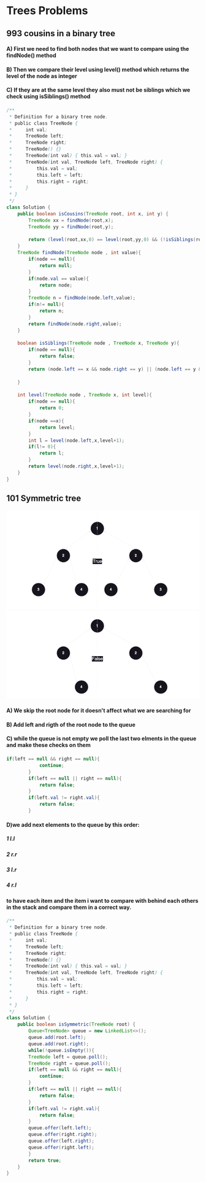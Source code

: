# Trees Problems
## 993 cousins in a binary tree
#### A) First we need to find both nodes that we want to compare using the findNode() method
#### B) Then we compare their level using level() method which returns the level of the node as integer
#### C) If they are at the same level they also must not be siblings which we check using isSiblings() method
```java
/**
 * Definition for a binary tree node.
 * public class TreeNode {
 *     int val;
 *     TreeNode left;
 *     TreeNode right;
 *     TreeNode() {}
 *     TreeNode(int val) { this.val = val; }
 *     TreeNode(int val, TreeNode left, TreeNode right) {
 *         this.val = val;
 *         this.left = left;
 *         this.right = right;
 *     }
 * }
 */
class Solution {
    public boolean isCousins(TreeNode root, int x, int y) {
        TreeNode xx = findNode(root,x);
        TreeNode yy = findNode(root,y);

        return (level(root,xx,0) == level(root,yy,0) && (!isSiblings(root,xx,yy)));
    }
    TreeNode findNode(TreeNode node , int value){
        if(node == null){
            return null;
        }
        if(node.val == value){
            return node;
        }
        TreeNode n = findNode(node.left,value);
        if(n!= null){
            return n;
        }
        return findNode(node.right,value);
    }

    boolean isSiblings(TreeNode node , TreeNode x, TreeNode y){
        if(node == null){
            return false;
        }
        return (node.left == x && node.right == y) || (node.left == y && node.right == x) || isSiblings(node.left,x,y) ||  isSiblings(node.right,x,y);
    
    }

    int level(TreeNode node , TreeNode x, int level){
        if(node == null){
            return 0;
        }
        if(node ==x){
            return level;
        }
        int l = level(node.left,x,level+1);
        if(l!= 0){
            return l;
        }
        return level(node.right,x,level+1);
    }
}
```

## 101 Symmetric tree

![Example](../../assets/trees_questions.png)
#### A) We skip the root node for it doesn't affect what we are searching for
#### B) Add left and rigth of the root node to the queue
#### C) while the queue is not empty we poll the last two elments in the queue and make these checks on them 
```java
if(left == null && right == null){
            continue;
        }
        if(left == null || right == null){
            return false;
        }
        if(left.val != right.val){
            return false;
        }
```
#### D)we add next elements to the queue by this order:
##### 1 l.l
##### 2 r.r
##### 3 l.r
##### 4 r.l
#### to have each item and the item i want to compare with behind each others in the stack and compare them in a correct way.
```java
/**
 * Definition for a binary tree node. 
 * public class TreeNode {
 *     int val;
 *     TreeNode left;
 *     TreeNode right;
 *     TreeNode() {}
 *     TreeNode(int val) { this.val = val; }
 *     TreeNode(int val, TreeNode left, TreeNode right) {
 *         this.val = val;
 *         this.left = left;
 *         this.right = right;
 *     }
 * }
 */
class Solution {
    public boolean isSymmetric(TreeNode root) {
        Queue<TreeNode> queue = new LinkedList<>();
        queue.add(root.left);
        queue.add(root.right);
        while(!queue.isEmpty()){
        TreeNode left = queue.poll();
        TreeNode right = queue.poll();
        if(left == null && right == null){
            continue;
        }
        if(left == null || right == null){
            return false;
        }
        if(left.val != right.val){
            return false;
        }
        queue.offer(left.left);
        queue.offer(right.right);
        queue.offer(left.right);
        queue.offer(right.left);
        }
        return true;
    }
}
```
